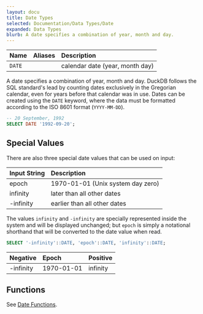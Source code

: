 ```yaml
---
layout: docu
title: Date Types
selected: Documentation/Data Types/Date
expanded: Data Types
blurb: A date specifies a combination of year, month and day.
---
```

| Name   | Aliases | Description                     |
|:-------|:--------|:--------------------------------|
| `DATE` |         | calendar date (year, month day) |

A date specifies a combination of year, month and day. DuckDB follows the SQL standard's lead by counting dates exclusively in the Gregorian calendar, even for years before that calendar was in use. Dates can be created using the `DATE` keyword, where the data must be formatted according to the ISO 8601 format (`YYYY-MM-DD`).

```sql
-- 20 September, 1992
SELECT DATE '1992-09-20';
```

## Special Values

There are also three special date values that can be used on input:

| Input String | Description                       |
|:-------------|:----------------------------------|
| epoch	       | 1970-01-01 (Unix system day zero) |
| infinity	   | later than all other dates        |
| -infinity	   | earlier than all other dates      |

The values `infinity` and `-infinity` are specially represented inside the system and will be displayed unchanged; 
but `epoch` is simply a notational shorthand that will be converted to the date value when read.

```sql
SELECT '-infinity'::DATE, 'epoch'::DATE, 'infinity'::DATE;
```

| Negative  | Epoch      | Positive |
|:----------|:-----------|:---------|
| -infinity | 1970-01-01 | infinity |

## Functions
See [Date Functions](/docs/sql/functions/date).
